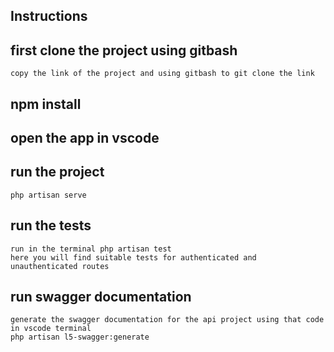 
##                                 Instructions

## first clone the project using gitbash 
    copy the link of the project and using gitbash to git clone the link


        
## npm install 

            
## open the app in vscode


            
## run the project 
    php artisan serve

    
## run the tests
    run in the terminal php artisan test
    here you will find suitable tests for authenticated and unauthenticated routes
    

## run swagger documentation
    generate the swagger documentation for the api project using that code in vscode terminal
    php artisan l5-swagger:generate


